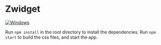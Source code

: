 # Zwidget

[![Windows](https://badgen.net/badge/icon/windows?icon=windows&label)](https://microsoft.com/windows/)

Run `npm install` in the root directory to install the dependencies.
Run `npm start` to build the css files, and start the app.
